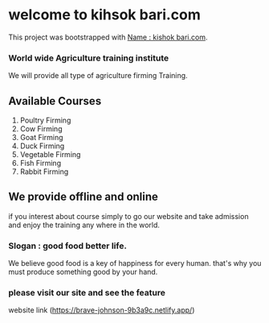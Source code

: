 # welcome to kihsok bari.com

This project was bootstrapped with [Name : kishok bari.com](https://brave-johnson-9b3a9c.netlify.app/).

### World wide Agriculture training institute
We will provide all type of agriculture firming Training.


## Available Courses

1. Poultry Firming
2. Cow  Firming
3. Goat Firming
4. Duck Firming
5. Vegetable Firming
6. Fish Firming
7. Rabbit Firming

## We provide offline and online
if you interest about course simply to go our website and take admission and enjoy the training any where in the world.


### Slogan : good food better life.
We believe good food is a key of happiness for every human.
that's why you must produce something good by your hand.

### please visit our site and see the feature
website link (https://brave-johnson-9b3a9c.netlify.app/)

















